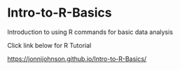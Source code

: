 # Intro-to-R-Basics
Introduction to using R commands for basic data analysis


Click link below for R Tutorial

https://jonnijohnson.github.io/Intro-to-R-Basics/

